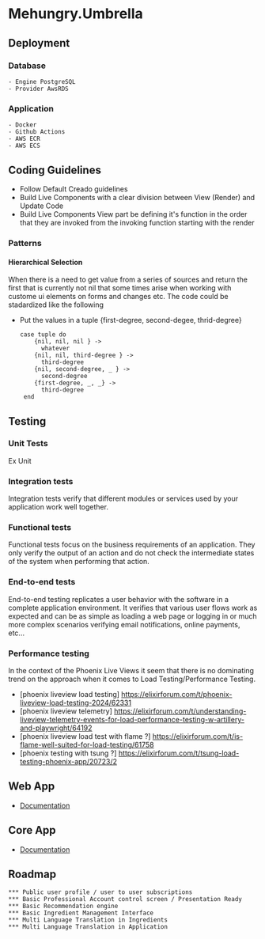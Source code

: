 # Mehungry.Umbrella

## Deployment 

### Database 
    - Engine PostgreSQL
    - Provider AwsRDS

### Application 
    - Docker 
    - Github Actions
    - AWS ECR 
    - AWS ECS 

## Coding Guidelines 
- Follow Default Creado guidelines 
- Build Live Components with a clear division between View (Render) and Update Code 
- Build Live Components View part be defining it's function in the order that they are invoked from the invoking function starting with the render

### Patterns
#### Hierarchical Selection
When there is a need to get value from a series of sources and return the first that is currently not nil that some times arise when working with custome ui elements on forms and changes etc. The code could be stadardized like the following
- Put the values in a tuple {first-degree, second-degee, thrid-degree}
    ```
    case tuple do 
        {nil, nil, nil } ->
          whatever 
        {nil, nil, third-degree } ->
          third-degree
        {nil, second-degree, _ } ->
          second-degree
        {first-degree, _, _} ->
          third-degree
     end 
    ```
## Testing 
### Unit Tests
 Ex Unit 
### Integration tests
  Integration tests verify that different modules or services used by your application work well together.

### Functional tests
  Functional tests focus on the business requirements of an application. They only verify the output of an action and do not check the intermediate states of the system when performing that action.

### End-to-end tests
End-to-end testing replicates a user behavior with the software in a complete application environment. It verifies that various user flows work as expected and can be as simple as loading a web page or logging in or much more complex scenarios verifying email notifications, online payments, etc...

### Performance testing
 In the context of the Phoenix Live Views it seem that there is no dominating trend on the approach when it comes to Load Testing/Performance Testing.
- [phoenix liveview load testing] https://elixirforum.com/t/phoenix-liveview-load-testing-2024/62331
- [phoenix liveview telemetry] https://elixirforum.com/t/understanding-liveview-telemetry-events-for-load-performance-testing-w-artillery-and-playwright/64192
- [phoenix liveview load test with flame ?] https://elixirforum.com/t/is-flame-well-suited-for-load-testing/61758
- [phoenix testing with tsung ?] https://elixirforum.com/t/tsung-load-testing-phoenix-app/20723/2

## Web App
- [Documentation](apps/mehungry_web/README.md)
## Core App 
- [Documentation](apps/mehungry/README.md)


##  Roadmap 

    *** Public user profile / user to user subscriptions 
    *** Basic Professional Account control screen / Presentation Ready 
    *** Basic Recommendation engine 
    *** Basic Ingredient Management Interface 
    *** Multi Language Translation in Ingredients  
    *** Multi Language Translation in Application

